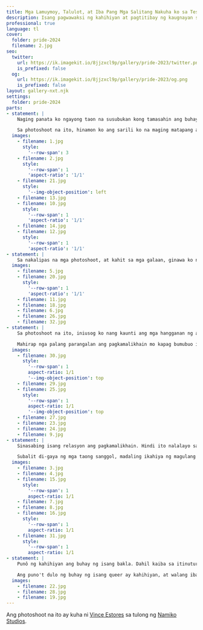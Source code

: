 ```yaml
---
title: Mga Lamuymoy, Talulot, at Iba Pang Mga Salitang Nakuha ko sa Tesauro
description: Isang pagwawaksi ng kahihiyan at pagtitibay ng kaugnayan sa pagkamalikhain
professional: true
language: tl
cover:
  folder: pride-2024
  filename: 2.jpg
seo:
  twitter:
    url: https://ik.imagekit.io/8jjzxcl9p/gallery/pride-2023/twitter.png
    is_prefixed: false
  og:
    url: https://ik.imagekit.io/8jjzxcl9p/gallery/pride-2023/og.png
    is_prefixed: false
layout: gallery-nxt.njk
settings:
  folder: pride-2024
parts:
- statement: |
    Naging panata ko ngayong taon na susubukan kong tamasahin ang buhay ko sa kalubos-lubusan nito. Hindi ito laging madali, lalo na para sa isang <i lang="en">queer</i> na gaya ko. Punô ang buhay ko ng kahihiyan. Punô ito ng takot na maging katawa-tawa sa mata ng nakararami. Hindi rin nakatutulong dito ang malaking pagpapahalaga ko para sa pangalan ko at reputasyon; sa katunayan, ito ang kayamanang ikamamatay ko siguro kung masira o mawala.

    Sa photoshoot na ito, hinamon ko ang sarili ko na maging matapang at magpakadelusyonal. Halos dalawang taon na rin akong pumoporma nang maganda. Sa maraming kaso, ako ang tatawagin ng ilan na <i lang="en">fabulous</i>. Sa mga sarado ang isip, walang ibang itatawag sa akin kundi <i lang="ceb">bayot</i>. Ang manipis na guhit na naghihiwalay sa papuri at pamamahiyang ito ang landas na gusto kong tahakin ngayong taon bilang pagdiriwang ng Pride Month. Totoo, marami nang nakagawa nito. Pero hindi ko pa ito nagagawa.
  images:
    - filename: 1.jpg
      style:
        '--row-span': 3
    - filename: 2.jpg
      style:
        '--row-span': 1
        'aspect-ratio': '1/1'
    - filename: 21.jpg
      style:
        '--img-object-position': left
    - filename: 13.jpg
    - filename: 10.jpg
      style:
        '--row-span': 1
        'aspect-ratio': '1/1'
    - filename: 14.jpg
    - filename: 12.jpg
      style:
        '--row-span': 1
        'aspect-ratio': '1/1'
- statement: |
    Sa nakalipas na mga photoshoot, at kahit sa mga galaan, ginawa ko nang misyon ang kilanlin ang aking sarili sa pamamagitan ng mga moda sa pananamit o <i lang="en">fashion</i>. Minsan kung manamit ako ay talagang panlalaki, at basta't di ako gagalaw ay iisipin mong wala akong anomang lamuymóy ng kabaklaan sa katawan. Madalas naman, nakapostura't putok ang makeup ko. May mga panahon ding androgynous akong manamit. Kung baga'y papasang panlalaki at pambabae, lalo't kung aahitin ko ang aking bigote na iniiwan ko dahil, una, bagay daw sa akin at, ikalawa, paalala sa tumitingin na bagama't pulang-pula ang blush-on ay lalaki pa rin ako.
  images:
    - filename: 5.jpg
    - filename: 20.jpg
      style:
        '--row-span': 1
        'aspect-ratio': '1/1'
    - filename: 11.jpg
    - filename: 18.jpg
    - filename: 6.jpg
    - filename: 26.jpg
    - filename: 32.jpg
- statement: |
    Sa photoshoot na ito, iniusog ko nang kaunti ang mga hangganan ng aking kahihiyan. Bukod sa kolorete, sinubok kong magpakita ng balat sa paraang mas karaniwan sa kababaihan. Walang konseptong nagtatagpi sa bawat kasuotan; isa lamang itong pagsubok sa aking kahihiyan. Lalo ngayo't imbes na self-shoot ay talagang kumuha ako ng photographer.

    Mahirap nga palang parangalan ang pagkamalikhain mo kapag bumubuo ito sa harap ng mga mata ng ibang tao, lalo na kung hindi ganoon katibay ang ugnayan ninyong dalawa. Sa buong proseso, medyo nahirapan akong ipakita sa lente ng kamera ang buong saklaw ng pagkamalikhain ko dahil pinangungunahan ako ng hiya. Sa tulong lamang ng magagaling na patnubay ng photographer kaya naging mas maganda ang mga kuhang larawang ito.
  images:
    - filename: 30.jpg
      style:
        '--row-span': 1
        aspect-ratio: 1/1
        '--img-object-position': top
    - filename: 29.jpg
    - filename: 25.jpg
      style:
        '--row-span': 1
        aspect-ratio: 1/1
        '--img-object-position': top
    - filename: 27.jpg
    - filename: 23.jpg
    - filename: 24.jpg
    - filename: 9.jpg
- statement: |
    Sinasabing isang relasyon ang pagkamalikhain. Hindi ito nalalayo sa pakikipagsintahan sa isang minamahal. Ang Pagkamalikhain ay isang nilalang na lagi namang nariyan sa tabi. Panaka-naka ay bumubulong ito ng mga patnubay na aantig sa iyong puso. Nasa iyo ang karangalang bigyang-buhay ang mga bulong na ito. Subalit ang bawat desisyon mo ay may epekto sa Pagkamalikhain mo. Miyentras pinakikinggan, lalong dumadalas ang pagbulong nito. At habang dumadalas, lumalawak ang saklaw ng bawat bulong. At bawat bulong ay pinalalakas ng bawat pakikinig hanggang sa ang bulong ay isa nang pakikipagtalastasan sa iyong Pagkamalikhain. At ang talastasang ito, kapag lalong pinagtibay, ay nagiging mga tawanan, iyakan, hagulhulan, at pakikipagnasaan sa bawat konsepto at ideya. Sa sukdulan nito, hihiling ang Pagkamalikhain ng pakikipagtalik upang mabuo ang isang sanggol na sining na patunay ng matibay ninyong ugnayan.

    Subalit di-gaya ng mga taong sanggol, madaling ikahiya ng magulang nito ang sanggol na Sining. Kaya naman dapat itong kunan ng larawan, ipagmayabang, at ipangalandakan. Dahil ang sanggol na Sining ay agad na natututong gumapang, lumakad, at tumakbo hanggang sa maghanap ito ng ibang magulang. At ang tampo ng isang Pagkamalikhaing inagawan ng anak ay mahirap suyuin; may panahong tumatakas ito at hindi na bumabalik pa.
  images:
    - filename: 3.jpg
    - filename: 4.jpg
    - filename: 15.jpg
      style:
        '--row-span': 1
        aspect-ratio: 1/1
    - filename: 7.jpg
    - filename: 8.jpg
    - filename: 16.jpg
      style:
        '--row-span': 1
        aspect-ratio: 1/1
    - filename: 31.jpg
      style:
        '--row-span': 1
        aspect-ratio: 1/1
- statement: |
    Punô ng kahihiyan ang buhay ng isang bakla. Dahil kaiba sa itinuturing ng lipunan bilang tama, ang buhay ng isang queer ay matalinghaga. Mapaghimagsik na ang basta paglabas ng bahay nang nagpapakatotoo ka sa iyong pagkakakilanlan. Aktibismo na ang magpakilala ka bilang tunay na kung sino ka. At gaya ng turing ng mga mamamayang Pilipino sa bawat aktibista, isa kang kahihiyan. <q>Bakit hindi na lang ninyo gawíng sumunod sa nakasanayan? Ano ang saysay na baguhin ang itinakda ng Diyos?</q>

    Ang puno't dulo ng buhay ng isang queer ay kahihiyan, at walang ibang lunas dito kundi ang rebolusyonaryong pagpapasiya ukol sa radikal na pagmamahal sa sarili. At alinmang lunas, bagama't nakagagamot, ay may halong pait. Kasama sa lunas sa kahihiyan ay ang pagsasailalim ng iyong sarili sa mga situwasyong magbibigay sa iyo ng kahihiyan. Ang tawag ng sikolohiya rito ay <i lang="en">exposure therapy</i>. Gawin ito nang sapat na ulit at kikintab ang iyong lawas na parang mga talulot ng bahaghari—makulay, mahiwaga, at lalong masinag sa pagtatapos ng malakas na pag-ulan.
  images:
    - filename: 22.jpg
    - filename: 28.jpg
    - filename: 19.jpg
---
```


Ang photoshoot na ito ay kuha ni [Vince Estores](https://instagram.com/vinceestores) sa tulong ng [Namiko Studios](https://instagram.com/namikostudios).